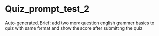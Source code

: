 # Quiz_prompt_test_2

Auto-generated. Brief:  add two more question english grammer basics to quiz with same format and show the score after submitting the quiz